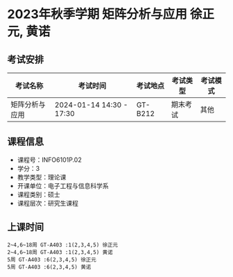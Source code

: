 # 2023年秋季学期 矩阵分析与应用 徐正元, 黄诺




## 考试安排

| 考试名称 | 考试时间 | 考试地点 | 考试类型 | 考试模式 |
| -------- | -------- | -------- | -------- | -------- |
| 矩阵分析与应用 | 2024-01-14 14:30 - 17:30 | GT-B212 | 期末考试 | 其他 |





## 课程信息

- 课程号：INFO6101P.02
- 学分：3
- 教学类型：理论课
- 开课单位：电子工程与信息科学系
- 课程类别：硕士
- 课程层次：研究生课程

## 上课时间

```
2~4,6~18周 GT-A403 :1(2,3,4,5) 徐正元
2~4,6~18周 GT-A403 :1(2,3,4,5) 黄诺
5周 GT-A403 :6(2,3,4,5) 徐正元
5周 GT-A403 :6(2,3,4,5) 黄诺
```


